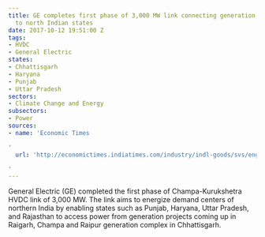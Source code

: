 ```yaml
---
title: GE completes first phase of 3,000 MW link connecting generation units in Chhattisgarh
  to north Indian states
date: 2017-10-12 19:51:00 Z
tags:
- HVDC
- General Electric
states:
- Chhattisgarh
- Haryana
- Punjab
- Uttar Pradesh
sectors:
- Climate Change and Energy
subsectors:
- Power
sources:
- name: 'Economic Times

'
  url: 'http://economictimes.indiatimes.com/industry/indl-goods/svs/engineering/ge-completes-first-phase-of-champa-kurukshetra-hvdc-link/articleshow/60956150.cms

'
---
```


General Electric (GE) completed the first phase of Champa-Kurukshetra HVDC link of 3,000 MW. The link aims to energize demand centers of northern India by enabling states such as Punjab, Haryana, Uttar Pradesh, and Rajasthan to access power from generation projects coming up in Raigarh, Champa and Raipur generation complex in Chhattisgarh.

